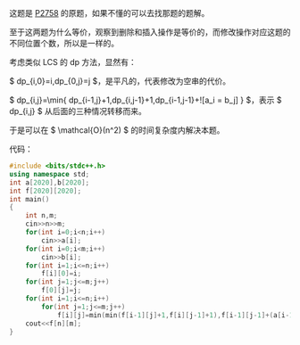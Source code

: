 这题是 [P2758](https://www.luogu.com.cn/problem/P2758) 的原题，如果不懂的可以去找那题的题解。

至于这两题为什么等价，观察到删除和插入操作是等价的，而修改操作对应这题的不同位置个数，所以是一样的。

考虑类似 LCS 的 dp 方法，显然有：

$ dp_{i,0}=i,dp_{0,j}=j $，是平凡的，代表修改为空串的代价。

$ dp_{i,j}=\min\{ dp_{i-1,j}+1,dp_{i,j-1}+1,dp_{i-1,j-1}+![a_i = b_j] \} $，表示 $ dp_{i,j} $ 从后面的三种情况转移而来。

于是可以在 $ \mathcal{O}(n^2) $ 的时间复杂度内解决本题。

代码：

```cpp
#include <bits/stdc++.h>
using namespace std;
int a[2020],b[2020];
int f[2020][2020];
int main()
{
	int n,m;
	cin>>n>>m;
	for(int i=0;i<n;i++)
		cin>>a[i];
	for(int i=0;i<m;i++)
		cin>>b[i];
	for(int i=1;i<=n;i++)
		f[i][0]=i;
	for(int j=1;j<=m;j++)
		f[0][j]=j;
	for(int i=1;i<=n;i++)
		for(int j=1;j<=m;j++)
			f[i][j]=min(min(f[i-1][j]+1,f[i][j-1]+1),f[i-1][j-1]+(a[i-1]!=b[j-1]));
	cout<<f[n][m];
}
```
